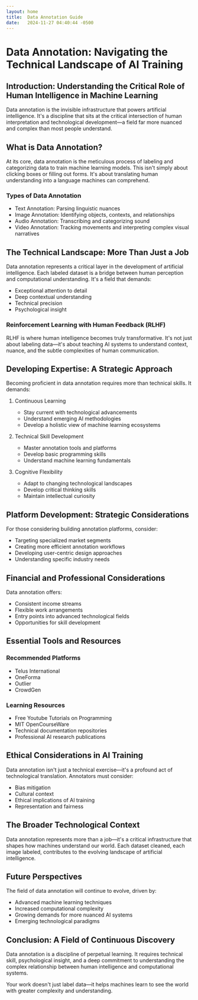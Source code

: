 ```yaml
---
layout: home
title:  Data Annotation Guide
date:   2024-11-27 04:40:44 -0500
---
```

# Data Annotation: Navigating the Technical Landscape of AI Training

## Introduction: Understanding the Critical Role of Human Intelligence in Machine Learning

Data annotation is the invisible infrastructure that powers artificial intelligence. It's a discipline that sits at the critical intersection of human interpretation and technological development—a field far more nuanced and complex than most people understand.

## What is Data Annotation?

At its core, data annotation is the meticulous process of labeling and categorizing data to train machine learning models. This isn't simply about clicking boxes or filling out forms. It's about translating human understanding into a language machines can comprehend.

### Types of Data Annotation
- Text Annotation: Parsing linguistic nuances
- Image Annotation: Identifying objects, contexts, and relationships
- Audio Annotation: Transcribing and categorizing sound
- Video Annotation: Tracking movements and interpreting complex visual narratives

## The Technical Landscape: More Than Just a Job

Data annotation represents a critical layer in the development of artificial intelligence. Each labeled dataset is a bridge between human perception and computational understanding. It's a field that demands:

- Exceptional attention to detail
- Deep contextual understanding
- Technical precision
- Psychological insight

### Reinforcement Learning with Human Feedback (RLHF)

RLHF is where human intelligence becomes truly transformative. It's not just about labeling data—it's about teaching AI systems to understand context, nuance, and the subtle complexities of human communication.

## Developing Expertise: A Strategic Approach

Becoming proficient in data annotation requires more than technical skills. It demands:

1. Continuous Learning
   - Stay current with technological advancements
   - Understand emerging AI methodologies
   - Develop a holistic view of machine learning ecosystems

2. Technical Skill Development
   - Master annotation tools and platforms
   - Develop basic programming skills
   - Understand machine learning fundamentals

3. Cognitive Flexibility
   - Adapt to changing technological landscapes
   - Develop critical thinking skills
   - Maintain intellectual curiosity

## Platform Development: Strategic Considerations

For those considering building annotation platforms, consider:
- Targeting specialized market segments
- Creating more efficient annotation workflows
- Developing user-centric design approaches
- Understanding specific industry needs

## Financial and Professional Considerations

Data annotation offers:
- Consistent income streams
- Flexible work arrangements
- Entry points into advanced technological fields
- Opportunities for skill development

## Essential Tools and Resources

### Recommended Platforms
- Telus International
- OneForma
- Outlier
- CrowdGen

### Learning Resources
- Free Youtube Tutorials on Programming
- MIT OpenCourseWare
- Technical documentation repositories
- Professional AI research publications

## Ethical Considerations in AI Training

Data annotation isn't just a technical exercise—it's a profound act of technological translation. Annotators must consider:
- Bias mitigation
- Cultural context
- Ethical implications of AI training
- Representation and fairness

## The Broader Technological Context

Data annotation represents more than a job—it's a critical infrastructure that shapes how machines understand our world. Each dataset cleaned, each image labeled, contributes to the evolving landscape of artificial intelligence.

## Future Perspectives

The field of data annotation will continue to evolve, driven by:
- Advanced machine learning techniques
- Increased computational complexity
- Growing demands for more nuanced AI systems
- Emerging technological paradigms

## Conclusion: A Field of Continuous Discovery

Data annotation is a discipline of perpetual learning. It requires technical skill, psychological insight, and a deep commitment to understanding the complex relationship between human intelligence and computational systems.

Your work doesn't just label data—it helps machines learn to see the world with greater complexity and understanding.